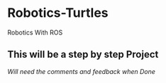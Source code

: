 # Robotics-Turtles
Robotics With ROS

## This will be a step by step Project
_Will need the comments and feedback when Done_

